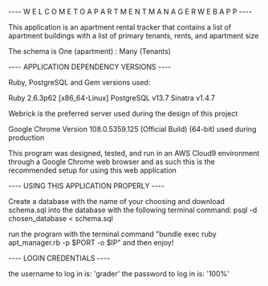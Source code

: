 ---- W E L C O M E   T O   A P A R T M E N T   M A N A G E R   W E B A P P ----

This application is an apartment rental tracker that contains a list of apartment buildings
with a list of primary tenants, rents, and apartment size

The schema is One (apartment) : Many (Tenants)

---- APPLICATION DEPENDENCY VERSIONS ----

Ruby, PostgreSQL and Gem versions used:

Ruby 2.6.3p62 [x86_64-Linux]
PostgreSQL v13.7
Sinatra v1.4.7

Webrick is the preferred server used during the design of this project

Google Chrome Version 108.0.5359.125 (Official Build) (64-bit) used during production

This program was designed, tested, and run in an AWS Cloud9 environment through a Google Chrome web browser and as such
this is the recommended setup for using this web application

---- USING THIS APPLICATION PROPERLY ----

Create a database with the name of your choosing and download schema.sql into the database with the following terminal command:
psql -d chosen_database < schema.sql

run the program with the terminal command "bundle exec ruby apt_manager.rb -p $PORT -o $IP" and then enjoy!


---- LOGIN CREDENTIALS ----

the username to log in is: 'grader'
the password to log in is: '100%'